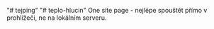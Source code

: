 "# tejping" 
"# teplo-hlucin" 
One site page - nejlépe spouštět přímo v prohlížeči, ne na lokálním serveru.
